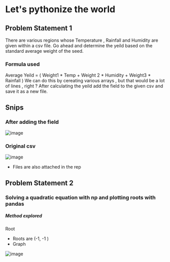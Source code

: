 #   Let's pythonize the world 

## Problem Statement 1 

There are various regions whose Temperature , Rainfall and Humidity are given within a csv file. 
Go ahead and determine the yeild based on the standard average weight of the seed.

### Formula used 
Average Yeild = ( Weight1 * Temp + Weight 2 * Humidity + Weight3 * Rainfall )
We can do this by cereating various arrays , but that would  be a lot of lines , right ?
After calculating the yeild add the field to the given csv and save it as a new file.

## Snips

### After adding the field 

![image](https://user-images.githubusercontent.com/94862735/211197393-c464b43a-36ba-4e05-bb30-cb5bf67e55a3.png)

### Original csv 

![image](https://user-images.githubusercontent.com/94862735/211197433-c2221a33-3f87-4001-b800-18e6ea22d64d.png)

- Files are also attached in the rep

## Problem Statement 2 
### Solving a quadratic equation with np and plotting roots with pandas 

##### Method explored 
Root
- Roots are (-1, -1 )
- Graph 

![image](https://user-images.githubusercontent.com/94862735/211302096-92aa7a2c-66b5-459d-b060-25a453c38390.png)
